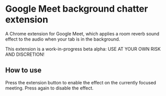 # Google Meet background chatter extension
A Chrome extension for Google Meet, which applies a room reverb sound effect to the audio when your tab is in the background.

This extension is a work-in-progress beta alpha: USE AT YOUR OWN RISK AND DISCRETION!

## How to use
Press the extension button to enable the effect on the currently focused meeting. Press again to disable the effect.
